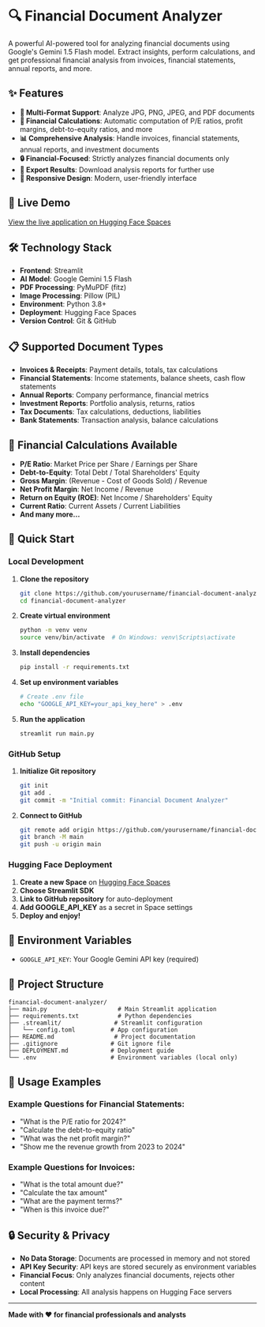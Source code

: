 # 🔍 Financial Document Analyzer

A powerful AI-powered tool for analyzing financial documents using Google's Gemini 1.5 Flash model. Extract insights, perform calculations, and get professional financial analysis from invoices, financial statements, annual reports, and more.

## ✨ Features

- **📄 Multi-Format Support**: Analyze JPG, PNG, JPEG, and PDF documents
- **🧮 Financial Calculations**: Automatic computation of P/E ratios, profit margins, debt-to-equity ratios, and more
- **📊 Comprehensive Analysis**: Handle invoices, financial statements, annual reports, and investment documents
- **🔒 Financial-Focused**: Strictly analyzes financial documents only
- **💾 Export Results**: Download analysis reports for further use
- **📱 Responsive Design**: Modern, user-friendly interface

## 🚀 Live Demo

[View the live application on Hugging Face Spaces](https://huggingface.co/spaces/YOUR_USERNAME/financial-document-analyzer)

## 🛠️ Technology Stack

- **Frontend**: Streamlit
- **AI Model**: Google Gemini 1.5 Flash
- **PDF Processing**: PyMuPDF (fitz)
- **Image Processing**: Pillow (PIL)
- **Environment**: Python 3.8+
- **Deployment**: Hugging Face Spaces
- **Version Control**: Git & GitHub

## 📋 Supported Document Types

- **Invoices & Receipts**: Payment details, totals, tax calculations
- **Financial Statements**: Income statements, balance sheets, cash flow statements
- **Annual Reports**: Company performance, financial metrics
- **Investment Reports**: Portfolio analysis, returns, ratios
- **Tax Documents**: Tax calculations, deductions, liabilities
- **Bank Statements**: Transaction analysis, balance calculations

## 🧮 Financial Calculations Available

- **P/E Ratio**: Market Price per Share / Earnings per Share
- **Debt-to-Equity**: Total Debt / Total Shareholders' Equity
- **Gross Margin**: (Revenue - Cost of Goods Sold) / Revenue
- **Net Profit Margin**: Net Income / Revenue
- **Return on Equity (ROE)**: Net Income / Shareholders' Equity
- **Current Ratio**: Current Assets / Current Liabilities
- **And many more...**

## 🚀 Quick Start

### Local Development

1. **Clone the repository**
   ```bash
   git clone https://github.com/yourusername/financial-document-analyzer.git
   cd financial-document-analyzer
   ```

2. **Create virtual environment**
   ```bash
   python -m venv venv
   source venv/bin/activate  # On Windows: venv\Scripts\activate
   ```

3. **Install dependencies**
   ```bash
   pip install -r requirements.txt
   ```

4. **Set up environment variables**
   ```bash
   # Create .env file
   echo "GOOGLE_API_KEY=your_api_key_here" > .env
   ```

5. **Run the application**
   ```bash
   streamlit run main.py
   ```

### GitHub Setup

1. **Initialize Git repository**
   ```bash
   git init
   git add .
   git commit -m "Initial commit: Financial Document Analyzer"
   ```

2. **Connect to GitHub**
   ```bash
   git remote add origin https://github.com/yourusername/financial-document-analyzer.git
   git branch -M main
   git push -u origin main
   ```

### Hugging Face Deployment

1. **Create a new Space** on [Hugging Face Spaces](https://huggingface.co/spaces)
2. **Choose Streamlit SDK**
3. **Link to GitHub repository** for auto-deployment
4. **Add GOOGLE_API_KEY** as a secret in Space settings
5. **Deploy and enjoy!**

## 🔑 Environment Variables

- `GOOGLE_API_KEY`: Your Google Gemini API key (required)

## 📁 Project Structure

```
financial-document-analyzer/
├── main.py                    # Main Streamlit application
├── requirements.txt           # Python dependencies
├── .streamlit/               # Streamlit configuration
│   └── config.toml          # App configuration
├── README.md                 # Project documentation
├── .gitignore               # Git ignore file
├── DEPLOYMENT.md            # Deployment guide
└── .env                     # Environment variables (local only)
```

## 🎯 Usage Examples

### Example Questions for Financial Statements:
- "What is the P/E ratio for 2024?"
- "Calculate the debt-to-equity ratio"
- "What was the net profit margin?"
- "Show me the revenue growth from 2023 to 2024"

### Example Questions for Invoices:
- "What is the total amount due?"
- "Calculate the tax amount"
- "What are the payment terms?"
- "When is this invoice due?"

## 🔒 Security & Privacy

- **No Data Storage**: Documents are processed in memory and not stored
- **API Key Security**: API keys are stored securely as environment variables
- **Financial Focus**: Only analyzes financial documents, rejects other content
- **Local Processing**: All analysis happens on Hugging Face servers

---

**Made with ❤️ for financial professionals and analysts** 